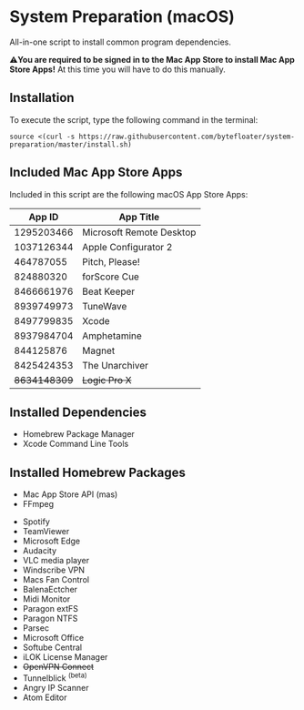 # System Preparation (macOS)

All-in-one script to install common program dependencies.



:warning:**You are required to be signed in to the Mac App Store to install Mac App Store Apps!** 
At this time you will have to do this manually.</p>


## Installation

To execute the script, type the following command in the terminal: 
```
source <(curl -s https://raw.githubusercontent.com/bytefloater/system-preparation/master/install.sh)
```

## Included Mac App Store Apps

Included in this script are the following macOS App Store Apps:

| App ID                         | App Title                    |
| ------------------------------ | ---------------------------- |
| 1295203466                     | Microsoft Remote Desktop     |
| 1037126344                     | Apple Configurator 2         |
| 464787055                      | Pitch, Please!               |
| 824880320                      | forScore Cue                 |
| 8466661976                     | Beat Keeper                  |
| 8939749973                     | TuneWave                     |
| 8497799835                     | Xcode                        |
| 8937984704                     | Amphetamine                  |
| 844125876                      | Magnet                       |
| 8425424353                     | The Unarchiver               |
| <strike>8634148309</strike>    | <strike>Logic Pro X</strike> |

## Installed Dependencies

- Homebrew Package Manager
- Xcode Command Line Tools

## Installed Homebrew Packages

- Mac App Store API (mas)
- FFmpeg
 
[//]: #

- Spotify
- TeamViewer
- Microsoft Edge
- Audacity
- VLC media player
- Windscribe VPN
- Macs Fan Control
- BalenaEctcher
- Midi Monitor
- Paragon extFS
- Paragon NTFS
- Parsec
- Microsoft Office
- Softube Central
- iLOK License Manager
- <strike>OpenVPN Connect</strike>
- Tunnelblick <sup>(beta)</sup>
- Angry IP Scanner
- Atom Editor
